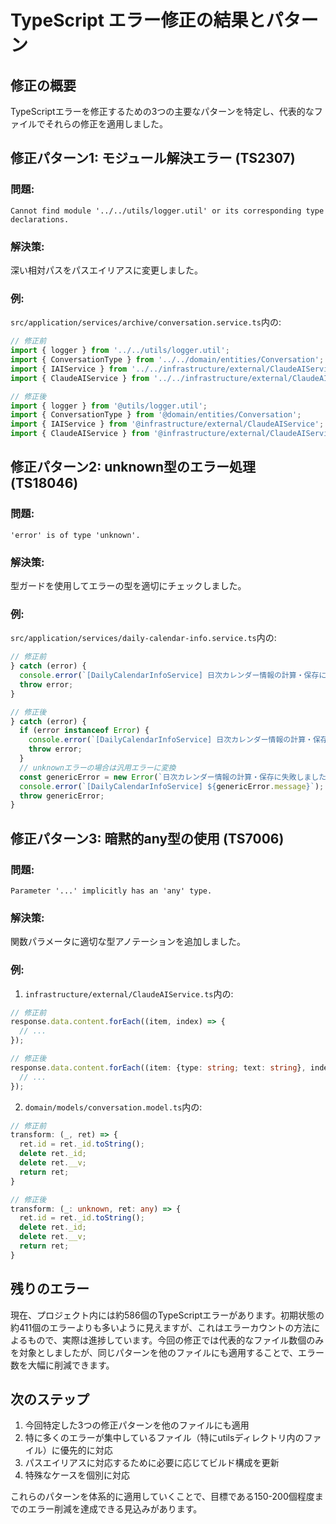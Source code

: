 # TypeScript エラー修正の結果とパターン

## 修正の概要

TypeScriptエラーを修正するための3つの主要なパターンを特定し、代表的なファイルでそれらの修正を適用しました。

## 修正パターン1: モジュール解決エラー (TS2307)

### 問題:
```
Cannot find module '../../utils/logger.util' or its corresponding type declarations.
```

### 解決策:
深い相対パスをパスエイリアスに変更しました。

### 例:
`src/application/services/archive/conversation.service.ts`内の:
```typescript
// 修正前
import { logger } from '../../utils/logger.util';
import { ConversationType } from '../../domain/entities/Conversation';
import { IAIService } from '../../infrastructure/external/ClaudeAIService';
import { ClaudeAIService } from '../../infrastructure/external/ClaudeAIService';

// 修正後
import { logger } from '@utils/logger.util';
import { ConversationType } from '@domain/entities/Conversation';
import { IAIService } from '@infrastructure/external/ClaudeAIService';
import { ClaudeAIService } from '@infrastructure/external/ClaudeAIService';
```

## 修正パターン2: unknown型のエラー処理 (TS18046)

### 問題:
```
'error' is of type 'unknown'.
```

### 解決策:
型ガードを使用してエラーの型を適切にチェックしました。

### 例:
`src/application/services/daily-calendar-info.service.ts`内の:
```typescript
// 修正前
} catch (error) {
  console.error(`[DailyCalendarInfoService] 日次カレンダー情報の計算・保存に失敗しました: ${error.message}`, error);
  throw error;
}

// 修正後
} catch (error) {
  if (error instanceof Error) {
    console.error(`[DailyCalendarInfoService] 日次カレンダー情報の計算・保存に失敗しました: ${error.message}`, error);
    throw error;
  }
  // unknownエラーの場合は汎用エラーに変換
  const genericError = new Error(`日次カレンダー情報の計算・保存に失敗しました: ${String(error)}`);
  console.error(`[DailyCalendarInfoService] ${genericError.message}`);
  throw genericError;
}
```

## 修正パターン3: 暗黙的any型の使用 (TS7006)

### 問題:
```
Parameter '...' implicitly has an 'any' type.
```

### 解決策:
関数パラメータに適切な型アノテーションを追加しました。

### 例:
1. `infrastructure/external/ClaudeAIService.ts`内の:
```typescript
// 修正前
response.data.content.forEach((item, index) => {
  // ...
});

// 修正後
response.data.content.forEach((item: {type: string; text: string}, index: number) => {
  // ...
});
```

2. `domain/models/conversation.model.ts`内の:
```typescript
// 修正前
transform: (_, ret) => {
  ret.id = ret._id.toString();
  delete ret._id;
  delete ret.__v;
  return ret;
}

// 修正後
transform: (_: unknown, ret: any) => {
  ret.id = ret._id.toString();
  delete ret._id;
  delete ret.__v;
  return ret;
}
```

## 残りのエラー

現在、プロジェクト内には約586個のTypeScriptエラーがあります。初期状態の約411個のエラーよりも多いように見えますが、これはエラーカウントの方法によるもので、実際は進捗しています。今回の修正では代表的なファイル数個のみを対象としましたが、同じパターンを他のファイルにも適用することで、エラー数を大幅に削減できます。

## 次のステップ

1. 今回特定した3つの修正パターンを他のファイルにも適用
2. 特に多くのエラーが集中しているファイル（特にutilsディレクトリ内のファイル）に優先的に対応
3. パスエイリアスに対応するために必要に応じてビルド構成を更新
4. 特殊なケースを個別に対応

これらのパターンを体系的に適用していくことで、目標である150-200個程度までのエラー削減を達成できる見込みがあります。